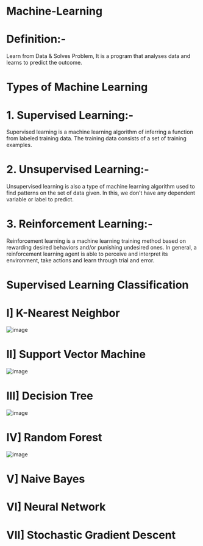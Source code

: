 # Machine-Learning

# Definition:-
Learn from Data & Solves Problem, It is a program that analyses data and learns to predict the outcome.

# Types of Machine Learning
# 1. Supervised Learning:-
Supervised learning is a machine learning algorithm of inferring a function from labeled training data. The training data consists of a set of training examples.

# 2. Unsupervised Learning:-
Unsupervised learning is also a type of machine learning algorithm used to find patterns on the set of data given. In this, we don’t have any dependent variable or label to predict.

# 3. Reinforcement Learning:-
Reinforcement learning is a machine learning training method based on rewarding desired behaviors and/or punishing undesired ones. In general, a reinforcement learning agent is able to perceive and interpret its environment, take actions and learn through trial and error.

# Supervised Learning Classification
# I] K-Nearest Neighbor

   
 
 
 ![image](https://user-images.githubusercontent.com/101402562/189331221-1f3f5dcf-aaa4-427d-a845-4142cd19a076.png)



# II] Support Vector Machine



  ![image](https://user-images.githubusercontent.com/101402562/189331537-fe401383-f512-4dbe-b96d-546859d4db36.png)



# III] Decision Tree




![image](https://user-images.githubusercontent.com/101402562/189331654-05b0356b-3c98-496d-b5b3-3fde43261cc7.png)



# IV] Random Forest




![image](https://user-images.githubusercontent.com/101402562/189331766-8c63cb6a-313c-4d60-a59e-878ed04a19bd.png)



# V] Naive Bayes

# VI] Neural Network

# VII] Stochastic Gradient Descent
